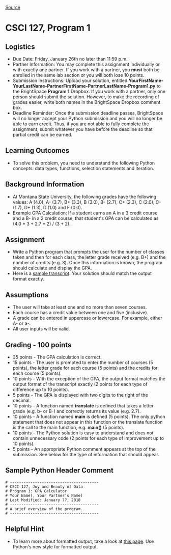 [Source](https://www.cs.montana.edu/paxton/classes/csci127/programs/program1/ "Permalink to CSCI 127, Program 1")

# CSCI 127, Program 1

## Logistics

* Due Date: Friday, January 26th no later than 11:59 p.m.
* Partner Information: You may complete this assignment individually or with exactly one partner. If you work with a partner, you **must** both be enrolled in the same lab section or you will both lose 10 points.
* Submission Instructions: Upload your solution, entitled **YourFirstName-YourLastName-PartnerFirstName-PartnerLastName-Program1.py** to the BrightSpace **Program 1** Dropbox. If you work with a partner, only one person should submit the solution. However, to make the recording of grades easier, write both names in the BrightSpace Dropbox comment box.
* Deadline Reminder: Once the submission deadline passes, BrightSpace will no longer accept your Python submission and you will no longer be able to earn credit. Thus, if you are not able to fully complete the assignment, submit whatever you have before the deadline so that partial credit can be earned.

## Learning Outcomes

* To solve this problem, you need to understand the following Python concepts: data types, functions, selection statements and iteration.

## Background Information

* At Montana State University, the following grades have the following values: A (4.0), A- (3.7), B+ (3.3), B (3.0), B- (2.7), C+ (2.3), C (2.0), C- (1.7), D+ (1.3), D (1.0) and F (0.0).
* Example GPA Calculation: If a student earns an A in a 3 credit course and a B- in a 2 credit course, that student's GPA can be calculated as (4.0 * 3 + 2.7 * 2) / (3 + 2).

## Assignment

* Write a Python program that prompts the user for the number of classes taken and then for each class, the letter grade received (e.g. B+) and the number of credits (e.g. 3). Once this information is known, the program should calculate and display the GPA.
* Here is a [sample transcript][1]. Your solution should match the output format exactly.

## Assumptions

* The user will take at least one and no more than seven courses.
* Each course has a credit value between one and five (inclusive).
* A grade can be entered in uppercase or lowercase. For example, either A- or a-.
* All user inputs will be valid.

## Grading - 100 points
* 35 points - The GPA calculation is correct.
* 15 points - The user is prompted to enter the number of courses (5 points), the letter grade for each course (5 points) and the credits for each course (5 points).
* 10 points - With the exception of the GPA, the output format matches the output format of the transcript exactly (2 points for each type of difference up to 10 points).
* 5 points - The GPA is displayed with two digits to the right of the decimal.
* 10 points - A function named **translate** is defined that takes a letter grade (e.g. b- or B-) and correctly returns its value (e.g. 2.7).
* 10 points - A function named **main** is defined (5 points). The only python statement that does not appear in this function or the translate function is the call to the main function, e.g. **main()** (5 points).
* 10 points - The Python solution is easy to understand and does not contain unnecessary code (2 points for each type of improvement up to 10 points).
* 5 points - An appropriate Python comment appears at the top of the submission. See below for the type of information that should appear.

## Sample Python Header Comment


    # ---------------------------------------
    # CSCI 127, Joy and Beauty of Data
    # Program 1: GPA Calculator
    # Your Name(, Your Partner's Name)
    # Last Modified: January ??, 2018
    # ---------------------------------------
    # A brief overview of the program.
    # ---------------------------------------


## Helpful Hint

* To learn more about formatted output, take a look at [this page][2]. Use Python's new style for formatted output.

[1]: https://www.cs.montana.edu/transcript.out
[2]: https://pyformat.info/
